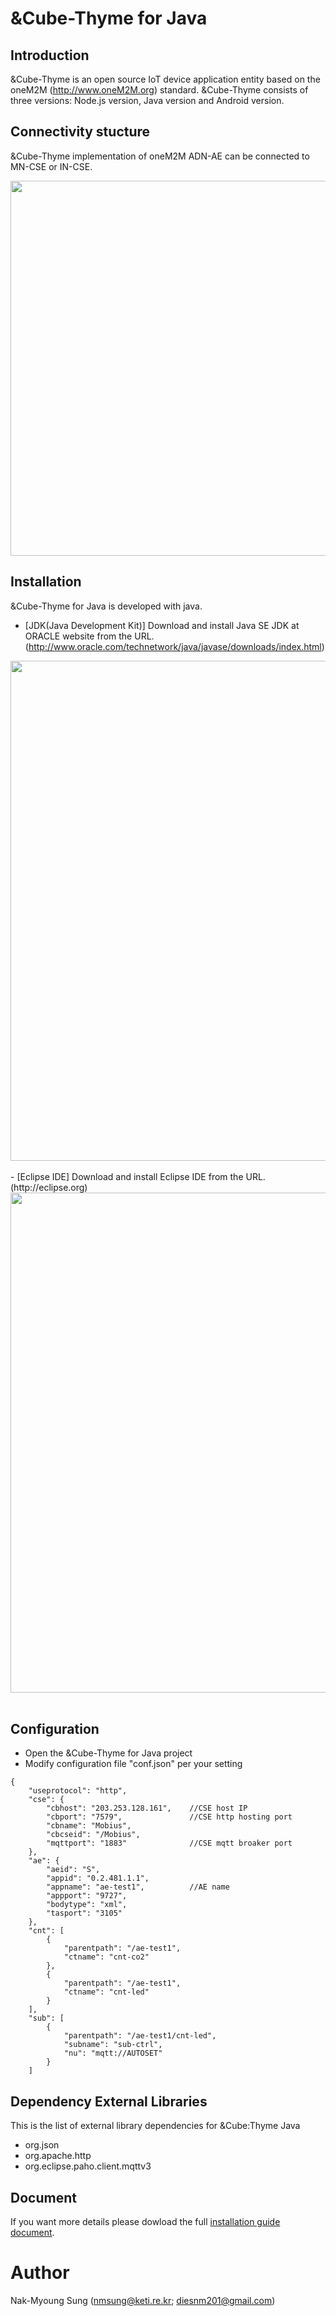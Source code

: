 # &Cube-Thyme for Java
## Introduction
&Cube-Thyme is an open source IoT device application entity based on the oneM2M (http://www.oneM2M.org) standard. &Cube-Thyme consists of three versions: Node.js version, Java version and Android version.

## Connectivity stucture
&Cube-Thyme implementation of oneM2M ADN-AE can be connected to MN-CSE or IN-CSE.
<div align="center">
<img src="https://user-images.githubusercontent.com/29790334/28315421-497cf0b4-6bf9-11e7-9e67-61e4c351c035.png" width="600"/>
</div>

## Installation
&Cube-Thyme for Java is developed with java.
- [JDK(Java Development Kit)]
Download and install Java SE JDK at ORACLE website from the URL.(http://www.oracle.com/technetwork/java/javase/downloads/index.html)
<div align="center">
<img src="https://user-images.githubusercontent.com/29790334/28374986-4556eae2-6ce1-11e7-9867-6e36660cda05.png" width="800"/>
</div><br/>
- [Eclipse IDE]
Download and install Eclipse IDE from the URL.(http://eclipse.org)
<div align="center">
<img src="https://user-images.githubusercontent.com/29790334/28374996-4eb3d88e-6ce1-11e7-98e8-de511b0c9e4f.png" width="800"/>
</div><br/>

## Configuration
- Open the &Cube-Thyme for Java project
- Modify configuration file "conf.json" per your setting
```
{
    "useprotocol": "http",
    "cse": {
        "cbhost": "203.253.128.161",    //CSE host IP
        "cbport": "7579",               //CSE http hosting port
        "cbname": "Mobius",
        "cbcseid": "/Mobius",
        "mqttport": "1883"              //CSE mqtt broaker port
    },
    "ae": {
        "aeid": "S",
        "appid": "0.2.481.1.1",
        "appname": "ae-test1",          //AE name
        "appport": "9727",
        "bodytype": "xml",
        "tasport": "3105"
    },
    "cnt": [
        {
            "parentpath": "/ae-test1",
            "ctname": "cnt-co2"
        },
        {
            "parentpath": "/ae-test1",
            "ctname": "cnt-led"
        }
    ],
    "sub": [
        {
            "parentpath": "/ae-test1/cnt-led",
            "subname": "sub-ctrl",
            "nu": "mqtt://AUTOSET"
        }
    ]

```

## Dependency External Libraries
This is the list of external library dependencies for &Cube:Thyme Java 
- org.json
- org.apache.http
- org.eclipse.paho.client.mqttv3

## Document
If you want more details please dowload the full [installation guide document](https://github.com/IoTKETI/nCube-Thyme-Java/raw/master/doc/(English)%20nCube-Thyme-Java.pdf).

# Author
Nak-Myoung Sung (nmsung@keti.re.kr; diesnm201@gmail.com)
